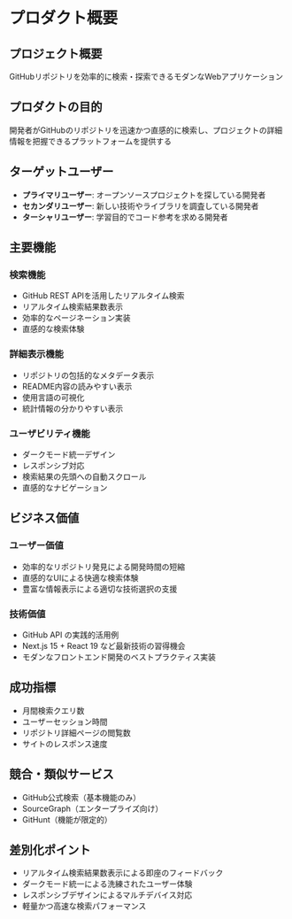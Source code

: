 # プロダクト概要

## プロジェクト概要

GitHubリポジトリを効率的に検索・探索できるモダンなWebアプリケーション

## プロダクトの目的

開発者がGitHubのリポジトリを迅速かつ直感的に検索し、プロジェクトの詳細情報を把握できるプラットフォームを提供する

## ターゲットユーザー

- **プライマリユーザー**: オープンソースプロジェクトを探している開発者
- **セカンダリユーザー**: 新しい技術やライブラリを調査している開発者  
- **ターシャリユーザー**: 学習目的でコード参考を求める開発者

## 主要機能

### 検索機能
- GitHub REST APIを活用したリアルタイム検索
- リアルタイム検索結果数表示
- 効率的なページネーション実装
- 直感的な検索体験

### 詳細表示機能
- リポジトリの包括的なメタデータ表示
- README内容の読みやすい表示
- 使用言語の可視化
- 統計情報の分かりやすい表示

### ユーザビリティ機能
- ダークモード統一デザイン
- レスポンシブ対応
- 検索結果の先頭への自動スクロール
- 直感的なナビゲーション

## ビジネス価値

### ユーザー価値
- 効率的なリポジトリ発見による開発時間の短縮
- 直感的なUIによる快適な検索体験
- 豊富な情報表示による適切な技術選択の支援

### 技術価値
- GitHub API の実践的活用例
- Next.js 15 + React 19 など最新技術の習得機会
- モダンなフロントエンド開発のベストプラクティス実装

## 成功指標

- 月間検索クエリ数
- ユーザーセッション時間
- リポジトリ詳細ページの閲覧数
- サイトのレスポンス速度

## 競合・類似サービス

- GitHub公式検索（基本機能のみ）
- SourceGraph（エンタープライズ向け）
- GitHunt（機能が限定的）

## 差別化ポイント

- リアルタイム検索結果数表示による即座のフィードバック
- ダークモード統一による洗練されたユーザー体験
- レスポンシブデザインによるマルチデバイス対応
- 軽量かつ高速な検索パフォーマンス